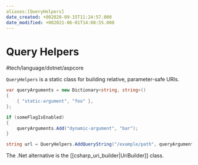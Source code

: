 ```yaml
---
aliases:[QueryHelpers]
date_created: +002020-09-15T11:24:57.000
date_modified: +002021-06-01T14:08:55.000
---
```


# Query Helpers

#tech/language/dotnet/aspcore

`QueryHelpers` is a static class for building relative, parameter-safe URIs.

```csharp
var queryArguments = new Dictionary<string, string>()
{
    { "static-argument", "foo" },
};

if (someFlagIsEnabled)
{
    queryArguments.Add("dynamic-argument", "bar");
}

string url = QueryHelpers.AddQueryString("/example/path", queryArguments);
```

The .Net alternative is the [[csharp_uri_builder|UriBuilder]] class.
